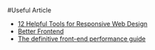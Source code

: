 #Useful Article

* [12 Helpful Tools for Responsive Web Design](http://webdesignledger.com/tools/12-helpful-tools-for-responsive-web-design)
* [Better Frontend](http://betterfrontend.com/)
* [The definitive front-end performance guide](http://browserdiet.com/)
